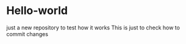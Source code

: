 # Hello-world
just a new repository to test how it works
This is just to check how to commit changes
